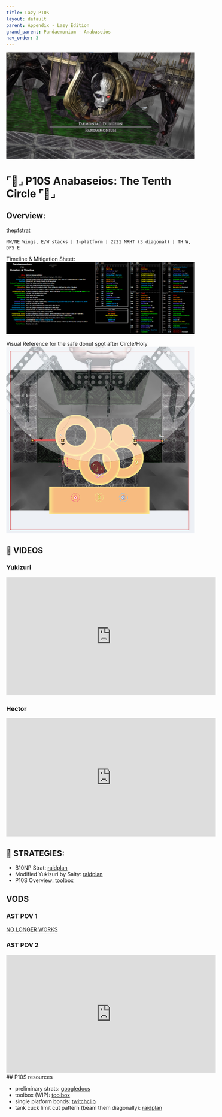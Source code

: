 ```yaml
---
title: Lazy P10S
layout: default
parent: Appendix - Lazy Edition
grand_parent: Pandaemonium - Anabaseios
nav_order: 3
---
```


![image](/docs/assets/images/p10s/Pandaemonium-Boss-Battle-in-Final-Fantasy-XIV.png)

# ⌜💎⌟ P10S Anabaseios: The Tenth Circle ⌜💎⌟

## Overview:

[thepfstrat](https://www.thepfstrat.com/p10s)

```
NW/NE Wings, E/W stacks | 1-platform | 2221 MRHT (3 diagonal) | TH W, DPS E

```

Timeline & Mitigation Sheet:
![image](/docs/assets/images/p10s/image.png)

Visual Reference for the safe donut spot after Circle/Holy
![image](/docs/assets/images/p10s/image2.png)

## 🎦 VIDEOS

### Yukizuri

<iframe width="560" height="315" src="https://www.youtube.com/embed/JIgQmbtptvY?si=gd5DMWtamYvsxcVa" title="YouTube video player" frameborder="0" allow="accelerometer; autoplay; clipboard-write; encrypted-media; gyroscope; picture-in-picture; web-share" allowfullscreen></iframe>

### Hector

<iframe width="560" height="315" src="https://www.youtube.com/embed/qwQoAAl9qsM?si=7As2zB8uy7hNQ2qk" title="YouTube video player" frameborder="0" allow="accelerometer; autoplay; clipboard-write; encrypted-media; gyroscope; picture-in-picture; web-share" allowfullscreen></iframe>

## 📌 STRATEGIES:

- B10NP Strat: [raidplan](https://raidplan.io/plan/p1GAzp_0us7jf-dy)
- Modified Yukizuri by Salty: [raidplan](https://raidplan.io/plan/uZRELL4pZG2_TOe0)
- P10S Overview: [toolbox](https://ff14.toolboxgaming.space/?id=261787819435861&preview=1****)

## VODS

### AST POV 1

[NO LONGER WORKS](https://www.youtube.com/watch?v=FZjjmCIhN04)

### AST POV 2

<iframe width="560" height="315" src="https://www.youtube.com/embed/IMWBZ87qW_w?si=PkWhdvs4PYiO1XzD" title="YouTube video player" frameborder="0" allow="accelerometer; autoplay; clipboard-write; encrypted-media; gyroscope; picture-in-picture; web-share" allowfullscreen></iframe>
## P10S resources

- preliminary strats: [googledocs](https://docs.google.com/document/d/1DB60JaxaB0-kTphI4gOuEduRQ5jqUMHfJIqCD528tP8/edit)
- toolbox (WIP): [toolbox](https://ff14.toolboxgaming.space/?id=261787819435861&preview=1)
- single platform bonds: [twitchclip](https://clips.twitch.tv/SlickSaltyChickenDatSheffy-cKaZB3AMN5rXD86V)
- tank cuck limit cut pattern (beam them diagonally): [raidplan](https://youtube.com/clip/Ugkxa3XMkpteeFjUCn-NPaGIxJhGjzQP_ngD)
